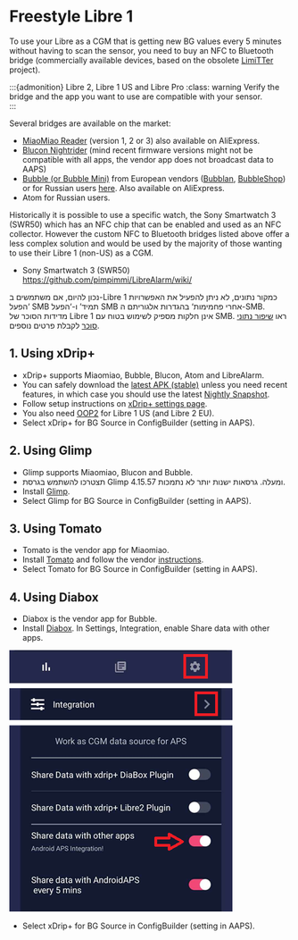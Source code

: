 # Freestyle Libre 1

To use your Libre as a CGM that is getting new BG values every 5 minutes without having to scan the sensor, you need to buy an NFC to Bluetooth bridge (commercially available devices, based on the obsolete [LimiTTer](https://github.com/JoernL/LimiTTer) project).

:::{admonition} Libre 2, Libre 1 US and Libre Pro :class: warning Verify the bridge and the app you want to use are compatible with your sensor.  
:::

Several bridges are available on the market:

-   [MiaoMiao Reader](https://www.miaomiao.cool/) (version 1, 2 or 3) also available on AliExpress.
-   [Blucon Nightrider](https://www.ambrosiasys.com/our-products/blucon/) (mind recent firmware versions might not be compatible with all apps, the vendor app does not broadcast data to AAPS)
-   [Bubble (or Bubble Mini)](https://www.bubblesmartreader.com/) from European vendors ([Bubblan](https://www.bubblan.org/), [BubbleShop](https://bubbleshop.eu/)) or for Russian users [here](https://vk.com/saharmonitor/). Also available on AliExpress.
-   Atom for Russian users.

Historically it is possible to use a specific watch, the Sony Smartwatch 3 (SWR50) which has an NFC chip that can be enabled and used as an NFC collector. However the custom NFC to Bluetooth bridges listed above offer a less complex solution and would be used by the majority of those wanting to use their Libre 1 (non-US) as a CGM.

-   Sony Smartwatch 3 (SWR50) <https://github.com/pimpimmi/LibreAlarm/wiki/>

נכון להיום, אם משתמשים ב-Libre 1 כמקור נתונים, לא ניתן להפעיל את האפשרויות ‘הפעל SMB תמיד’ ו-‘הפעל SMB אחרי פחמימות‘ בהגדרות אלגוריתם ה-SMB. מדידות הסוכר של Libre 1 אינן חלקות מספיק לשימוש בטוח עם SMB. ראו [שיפור נתוני סוכר](../Usage/Smoothing-Blood-Glucose-Data-in-xDrip.md) לקבלת פרטים נוספים.

## 1. Using xDrip+

-   xDrip+ supports Miaomiao, Bubble, Blucon, Atom and LibreAlarm.
-   You can safely download the [latest APK (stable)](https://xdrip-plus-updates.appspot.com/stable/xdrip-plus-latest.apk) unless you need recent features, in which case you should use the latest [Nightly Snapshot](https://github.com/NightscoutFoundation/xDrip/releases).
-   Follow setup instructions on [xDrip+ settings page](../Configuration/xdrip.md).
-    You also need [OOP2](https://drive.google.com/file/d/1f1VHW2I8w7Xe3kSQqdaY3kihPLs47ILS/view) for Libre 1 US (and Libre 2 EU).
-   Select xDrip+ for BG Source in ConfigBuilder (setting in AAPS).

## 2. Using Glimp

-   Glimp supports Miaomiao, Blucon and Bubble.
-   תצטרכו להשתמש בגרסת Glimp 4.15.57 ומעלה. גרסאות ישנות יותר לא נתמכות.
-   Install [Glimp](https://play.google.com/store/apps/details?id=it.ct.glicemia).
-   Select Glimp for BG Source in ConfigBuilder (setting in AAPS).

## 3. Using Tomato

- Tomato is the vendor app for Miaomiao.
- Install [Tomato](http://tomato.cool/#download_page) and follow the vendor [instructions](http://tomato.cool/how-to-broadcast-data-to-android-aps/tips/).
- Select Tomato for BG Source in ConfigBuilder (setting in AAPS).

## 4. Using Diabox

- Diabox is the vendor app for Bubble.
- Install [Diabox](https://t.me/s/DiaboxApp). In Settings, Integration, enable Share data with other apps.

![Diabox](../images/Diabox.png)

- Select xDrip+ for BG Source in ConfigBuilder (setting in AAPS).
